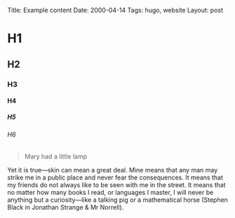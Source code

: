 Title: Example content
Date: 2000-04-14
Tags: hugo, website
Layout: post

# H1
## H2
### H3
#### H4
##### H5
###### H6

> Mary had a little lamp

Yet it is true—skin can mean a great deal. Mine means that any man may strike me in a public place and never fear the consequences. It means that my friends do not always like to be seen with me in the street. It means that no matter how many books I read, or languages I master, I will never be anything but a curiosity—like a talking pig or a mathematical horse (Stephen Black in Jonathan Strange & Mr Norrell).